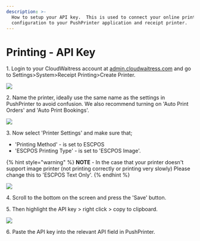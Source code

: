 ```yaml
---
description: >-
  How to setup your API key.  This is used to connect your online printing
  configuration to your PushPrinter application and receipt printer.
---
```


# Printing - API Key

1\. Login to your CloudWaitress account at [admin.cloudwaitress.com](https://admin.cloudwaitress.com/login?redirect=%2F) and go to Settings>System>Receipt Printing>Create Printer.

![](../.gitbook/assets/1-create-printer.png)

2\. Name the printer, ideally use the same name as the settings in PushPrinter to avoid confusion. We also recommend turning on 'Auto Print Orders' and 'Auto Print Bookings'.

![](<../.gitbook/assets/untitled (2).png>)

3\. Now select 'Printer Settings' and make sure that;

* 'Printing Method' - is set to ESCPOS
* 'ESCPOS Printing Type' - is set to 'ESCPOS Image'.

{% hint style="warning" %}
**NOTE** - In the case that your printer doesn't support image printer (not printing correctly or printing very slowly) Please change this to 'ESCPOS Text Only'.
{% endhint %}

![](<../.gitbook/assets/untitled-1 (2).png>)

4\. Scroll to the bottom on the screen and press the 'Save' button.

5\. Then highlight the API key > right click > copy to clipboard.

![](<../.gitbook/assets/untitled-2 (3).png>)

6\. Paste the API key into the relevant API field in PushPrinter.
